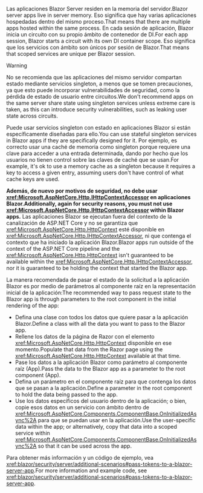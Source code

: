 <span data-ttu-id="a929e-101">Las aplicaciones Blazor Server residen en la memoria del servidor.</span><span class="sxs-lookup"><span data-stu-id="a929e-101">Blazor server apps live in server memory.</span></span> <span data-ttu-id="a929e-102">Eso significa que hay varias aplicaciones hospedadas dentro del mismo proceso.</span><span class="sxs-lookup"><span data-stu-id="a929e-102">That means that there are multiple apps hosted within the same process.</span></span> <span data-ttu-id="a929e-103">En cada sesión de aplicación, Blazor inicia un circuito con su propio ámbito de contenedor de DI.</span><span class="sxs-lookup"><span data-stu-id="a929e-103">For each app session, Blazor starts a circuit with its own DI container scope.</span></span> <span data-ttu-id="a929e-104">Eso significa que los servicios con ámbito son únicos por sesión de Blazor.</span><span class="sxs-lookup"><span data-stu-id="a929e-104">That means that scoped services are unique per Blazor session.</span></span>

> [!WARNING]
> <span data-ttu-id="a929e-105">No se recomienda que las aplicaciones del mismo servidor compartan estado mediante servicios singleton, a menos que se tomen precauciones, ya que esto puede incorporar vulnerabilidades de seguridad, como la pérdida de estado de usuario entre circuitos.</span><span class="sxs-lookup"><span data-stu-id="a929e-105">We don't recommend apps on the same server share state using singleton services unless extreme care is taken, as this can introduce security vulnerabilities, such as leaking user state across circuits.</span></span>

<span data-ttu-id="a929e-106">Puede usar servicios singleton con estado en aplicaciones Blazor si están específicamente diseñadas para ello.</span><span class="sxs-lookup"><span data-stu-id="a929e-106">You can use stateful singleton services in Blazor apps if they are specifically designed for it.</span></span> <span data-ttu-id="a929e-107">Por ejemplo, es correcto usar una caché de memoria como singleton porque requiere una clave para acceder a una entrada determinada, dando por hecho que los usuarios no tienen control sobre las claves de caché que se usan.</span><span class="sxs-lookup"><span data-stu-id="a929e-107">For example, it's ok to use a memory cache as a singleton because it requires a key to access a given entry, assuming users don't have control of what cache keys are used.</span></span>

<span data-ttu-id="a929e-108">**Además, de nuevo por motivos de seguridad, no debe usar <xref:Microsoft.AspNetCore.Http.IHttpContextAccessor> en aplicaciones Blazor.**</span><span class="sxs-lookup"><span data-stu-id="a929e-108">**Additionally, again for security reasons, you must not use <xref:Microsoft.AspNetCore.Http.IHttpContextAccessor> within Blazor apps.**</span></span> <span data-ttu-id="a929e-109">Las aplicaciones Blazor se ejecutan fuera del contexto de la canalización de ASP.NET Core y no se garantiza que <xref:Microsoft.AspNetCore.Http.HttpContext> esté disponible en <xref:Microsoft.AspNetCore.Http.IHttpContextAccessor>, ni que contenga el contexto que ha iniciado la aplicación Blazor.</span><span class="sxs-lookup"><span data-stu-id="a929e-109">Blazor apps run outside of the context of the ASP.NET Core pipeline and the <xref:Microsoft.AspNetCore.Http.HttpContext> isn't guaranteed to be available within the <xref:Microsoft.AspNetCore.Http.IHttpContextAccessor>, nor it is guaranteed to be holding the context that started the Blazor app.</span></span>

<span data-ttu-id="a929e-110">La manera recomendada de pasar el estado de la solicitud a la aplicación Blazor es por medio de parámetros al componente raíz en la representación inicial de la aplicación:</span><span class="sxs-lookup"><span data-stu-id="a929e-110">The recommended way to pass request state to the Blazor app is through parameters to the root component in the initial rendering of the app:</span></span>

* <span data-ttu-id="a929e-111">Defina una clase con todos los datos que quiere pasar a la aplicación Blazor.</span><span class="sxs-lookup"><span data-stu-id="a929e-111">Define a class with all the data you want to pass to the Blazor app.</span></span>
* <span data-ttu-id="a929e-112">Rellene los datos de la página de Razor con el elemento <xref:Microsoft.AspNetCore.Http.HttpContext> disponible en ese momento.</span><span class="sxs-lookup"><span data-stu-id="a929e-112">Populate that data from the Razor page using the <xref:Microsoft.AspNetCore.Http.HttpContext> available at that time.</span></span>
* <span data-ttu-id="a929e-113">Pase los datos a la aplicación Blazor como parámetro al componente raíz (App).</span><span class="sxs-lookup"><span data-stu-id="a929e-113">Pass the data to the Blazor app as a parameter to the root component (App).</span></span>
* <span data-ttu-id="a929e-114">Defina un parámetro en el componente raíz para que contenga los datos que se pasan a la aplicación.</span><span class="sxs-lookup"><span data-stu-id="a929e-114">Define a parameter in the root component to hold the data being passed to the app.</span></span>
* <span data-ttu-id="a929e-115">Use los datos específicos del usuario dentro de la aplicación; o bien, copie esos datos en un servicio con ámbito dentro de <xref:Microsoft.AspNetCore.Components.ComponentBase.OnInitializedAsync%2A> para que se puedan usar en la aplicación.</span><span class="sxs-lookup"><span data-stu-id="a929e-115">Use the user-specific data within the app; or alternatively, copy that data into a scoped service within <xref:Microsoft.AspNetCore.Components.ComponentBase.OnInitializedAsync%2A> so that it can be used across the app.</span></span>

<span data-ttu-id="a929e-116">Para obtener más información y un código de ejemplo, vea <xref:blazor/security/server/additional-scenarios#pass-tokens-to-a-blazor-server-app>.</span><span class="sxs-lookup"><span data-stu-id="a929e-116">For more information and example code, see <xref:blazor/security/server/additional-scenarios#pass-tokens-to-a-blazor-server-app>.</span></span>
